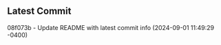 
## Latest Commit
08f073b - Update README with latest commit info (2024-09-01 11:49:29 -0400) <Yunxi-Zhou>
